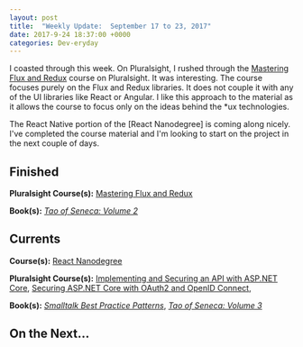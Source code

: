 ```yaml
---
layout: post
title:  "Weekly Update:  September 17 to 23, 2017"
date: 2017-9-24 18:37:00 +0000
categories: Dev-eryday
---
```


I coasted through this week. On Pluralsight, I rushed through the [Mastering Flux and Redux][ux] course on Pluralsight. It was interesting. The course focuses purely on the Flux and Redux libraries. It does not couple it with any of the UI libraries like React or Angular. I like this approach to the material as it allows the course to focus only on the ideas behind the *ux technologies.

The React Native portion of the [React Nanodegree] is coming along nicely. I've completed the course material and I'm looking to start on the project in the next couple of days. 

Finished
--------
**Pluralsight Course(s):** [Mastering Flux and Redux][ux]

**Book(s):** *[Tao of Seneca: Volume 2][tao]*

Currents
--------
**Course(s):** [React Nanodegree][rnd]

**Pluralsight Course(s):** [Implementing and Securing an API with ASP.NET Core][core], [Securing ASP.NET Core with OAuth2 and OpenID Connect][secure], 

**Book(s):** *[Smalltalk Best Practice Patterns][sbp]*, *[Tao of Seneca: Volume 3][tao]*

On the Next...
--------


[core]: https://app.pluralsight.com/library/courses/aspdotnetcore-implementing-securing-api/table-of-contents
[sbp]: https://www.amazon.com/Smalltalk-Best-Practice-Patterns-Kent/dp/013476904X
[rnd]: https://www.udacity.com/course/react-nanodegree--nd019
[tao]: https://tim.blog/2017/07/06/tao-of-seneca/
[secure]: https://app.pluralsight.com/library/courses/asp-dotnet-core-oauth2-openid-connect-securing/table-of-contents
[ux]: https://app.pluralsight.com/library/courses/flux-redux-mastering/table-of-contents
